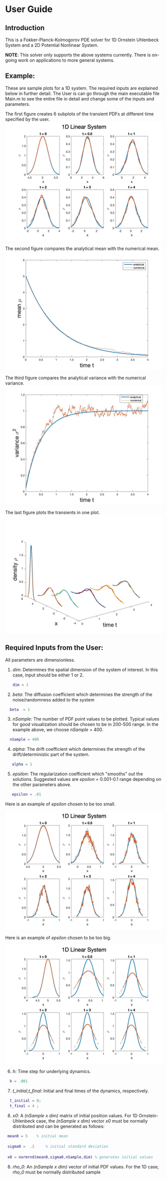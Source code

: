 
# User Guide

## Introduction 

This is a Fokker-Planck-Kolmogorov PDE solver for 1D Ornstein Uhlenbeck System and 
a 2D Potential Nonlinear System.

**NOTE**: This solver only supports the above systems currently. There is on-going work on applications to more general systems.


## Example:

These are sample plots for a 1D system. The required inputs are explained below in further detail.
The User is can go through the main executable file Main.m to see the entire file in detail and change some of the inputs and parameters.

 
The first figure creates 6 subplots of the transient PDFs at different time specified by the user. 
![1DLinearSystem](Figs/Ex1DLinear.jpg)

The second figure compares the analytical mean with the numerical mean.
![1DMean](Figs/ExMean1D.jpg)

The third figure compares the analytical variance with the numerical variance.
![1DVariance](Figs/ExVariance1D.jpg)

The last figure plots the transients in one plot. 
![1Dtransient](Figs/TransientPlot.jpg)

## Required Inputs from the User:

All parameters are dimensionless. 

1. *dim*: Determines the spatial dimension of the system of interest. In this case, input should be  either 1 or 2.  

    ```matlab
    dim = 1
    ```
 2. *beta*: The diffusion coefficient which determines the strength of the noise/randomness added to the system
  
  ```matlab
    beta  = 1
  ```
 
 3. *nSample*: The number of PDF point values to be plotted. Typical values for good visualization should be chosen to be in 200-500 range. In the example above, we choose *nSample* = 400.
 
  ```matlab 
    nSample = 400 
  ```
 4. *alpha*: The drift coefficient which determines the strength of the drift/deterministic part of the system.
 
 ```matlab 
    alpha = 1
  ```
 5. *epsilon*: The regularization coefficient which "smooths" out the solutions. Suggested values are 
 *epsilon* = 0.001-0.1 range depending on the other parameters above.
 
 ```matlab 
    epsilon = .01
 ```
Here is an example of *epsilon* chosen to be too small. 
 
![1DEpsSmall](Figs/ExEps0005.jpg)
 
 Here is an example of *epsilon* chosen to be too big. 
 
 ![1DEpsBig](Figs/ExEps01.jpg)
 
 6. *h*: Time step for underlying dynamics. 

  ```matlab 
    h = .001
 ```
 
 7.  *t_initial*,*t_final*: Initial and final times of the dynamics, respectively.
   ```matlab 
     t_initial = 0;                                      
     t_final = 4 ;
   ```
  8. *x0*: A *(nSample x dim)* matrix of initial position values. For 1D Ornstein-Uhlenbeck case, the *(nSample x dim)* vector *x0* must be normally distributed and can be generated as follows: 
  
  ```matlab
   mean0 = 5 	% initial mean
   
   sigma0 =  .2     % initial standard deviation
 
   x0 = normrnd(mean0,sigma0,nSample,dim) % generates initial values 
 ```
  
  
 8. *rho_0*: An *(nSample x dim)* vector of initial PDF values. For the 1D case, *rho_0* must be normally distributed sample 


